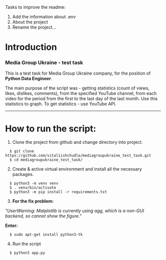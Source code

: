 Tasks to improve the readme:

1. Add the information about .env 
2. About the project
3. Rename the project...

# Introduction
### Media Group Ukraine - test task

This is a test task for Media Group Ukraine company, for the position of **Python Data Engineer**.

The main purpose of the script was - getting statistics (count of views, likes, dislikes, comments), from the specified YouTube channel, from each video for the period from the first to the last day of the last month. Use this statistics to graph. To get statistics - use YouTube API.
___
# How to run the script:
1. Clone the project from github and change directory into project.
```
  $ git clone https://github.com/vitaliishchudlo/mediagroupukraine_test_task.git
  $ cd mediagroupukraine_test_task/
```

2. Create & active virtual environment and install all the necessary packages.
```
  $ python3 -m venv venv
  $ . venv/bin/activate
  $ python3 -m pip install -r requirements.txt
```
3. **For the fix problem:**

_"UserWarning: Matplotlib is currently using agg, which is a non-GUI backend, so cannot show the figure."_

**Enter:**
```
  $ sudo apt-get install python3-tk
```

4. Run the script
```
  $ python3 app.py
```
